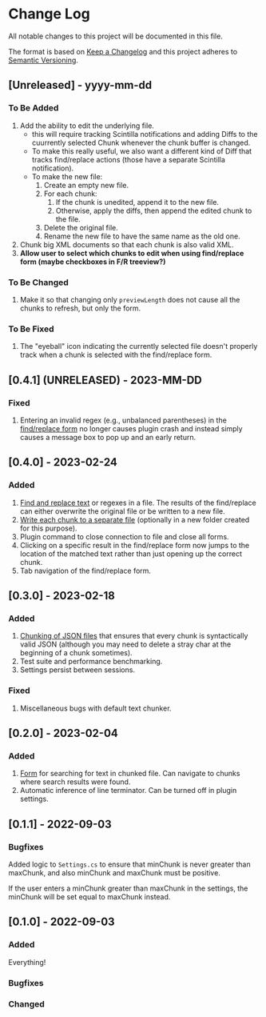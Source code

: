 # Change Log
All notable changes to this project will be documented in this file.
 
The format is based on [Keep a Changelog](http://keepachangelog.com/)
and this project adheres to [Semantic Versioning](http://semver.org/).
 
## [Unreleased] - yyyy-mm-dd
 
### To Be Added

1. Add the ability to edit the underlying file.
    * this will require tracking Scintilla notifications and adding Diffs to the cuurrently selected Chunk whenever the chunk buffer is changed.
    * To make this really useful, we also want a different kind of Diff that tracks find/replace actions (those have a separate Scintilla notification).
    * To make the new file:
        1. Create an empty new file.
        2. For each chunk:
            1. If the chunk is unedited, append it to the new file.
            2. Otherwise, apply the diffs, then append the edited chunk to the file.
        3. Delete the original file.
        4. Rename the new file to have the same name as the old one.
2. Chunk big XML documents so that each chunk is also valid XML.
3. __Allow user to select which chunks to edit when using find/replace form (maybe checkboxes in F/R treeview?)__

### To Be Changed

1. Make it so that changing only `previewLength` does not cause all the chunks to refresh, but only the form.

### To Be Fixed

1. The "eyeball" icon indicating the currently selected file doesn't properly track when a chunk is selected with the find/replace form.

## [0.4.1] (UNRELEASED) - 2023-MM-DD

### Fixed

1. Entering an invalid regex (e.g., unbalanced parentheses) in the [find/replace form](/docs/README.md#findreplace-form) no longer causes plugin crash and instead simply causes a message box to pop up and an early return.

## [0.4.0] - 2023-02-24

### Added

1. [Find and replace text](/docs/README.md#findreplace-form) or regexes in a file. The results of the find/replace can either overwrite the original file or be written to a new file.
2. [Write each chunk to a separate file](/docs/README.md#write-chunks-to-folder) (optionally in a new folder created for this purpose).
3. Plugin command to close connection to file and close all forms.
4. Clicking on a specific result in the find/replace form now jumps to the location of the matched text rather than just opening up the correct chunk.
5. Tab navigation of the find/replace form.

## [0.3.0] - 2023-02-18

### Added

1. [Chunking of JSON files](/docs/README.md#chunking-json-files) that ensures that every chunk is syntactically valid JSON (although you may need to delete a stray char at the beginning of a chunk sometimes).
2. Test suite and performance benchmarking.
3. Settings persist between sessions.

### Fixed

1. Miscellaneous bugs with default text chunker.

## [0.2.0] - 2023-02-04

### Added

1. [Form](/docs/README.md#findreplace-form) for searching for text in chunked file. Can navigate to chunks where search results were found.
2. Automatic inference of line terminator. Can be turned off in plugin settings.

## [0.1.1] - 2022-09-03

### Bugfixes

Added logic to `Settings.cs` to ensure that minChunk is never greater than maxChunk, and also minChunk and maxChunk must be positive.

If the user enters a minChunk greater than maxChunk in the settings, the minChunk will be set equal to maxChunk instead.

## [0.1.0] - 2022-09-03

### Added

Everything!

### Bugfixes

### Changed